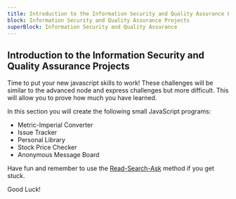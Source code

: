 ```yaml
---
title: Introduction to the Information Security and Quality Assurance Projects
block: Information Security and Quality Assurance Projects
superBlock: Information Security and Quality Assurance
---
```


## Introduction to the Information Security and Quality Assurance Projects

Time to put your new javascript skills to work! These challenges will be similar to the advanced node and express challenges but more difficult. This will allow you to prove how much you have learned.

In this section you will create the following small JavaScript programs:

- Metric-Imperial Converter
- Issue Tracker
- Personal Library
- Stock Price Checker
- Anonymous Message Board

Have fun and remember to use the [Read-Search-Ask](https://forum.freecodecamp.org/t/how-to-get-help-when-you-are-stuck/19514) method if you get stuck.

Good Luck!
